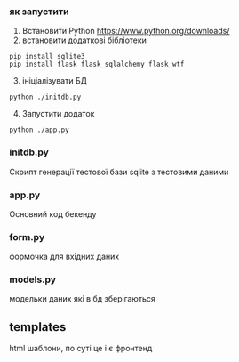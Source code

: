 
### як запустити 
1. Встановити Python https://www.python.org/downloads/
2. встановити додаткові бібліотеки 
```
pip install sqlite3
pip install flask flask_sqlalchemy flask_wtf
```
3. ініціалізувати БД
```
python ./initdb.py
```
4. Запустити додаток
```
python ./app.py
```

### initdb.py 
Скрипт генерації тестової бази sqlite з тестовими даними

### app.py 
Основний код бекенду 

### form.py 
формочка для вхідних даних

### models.py 
модельки даних які в бд зберігаються

## templates
html шаблони, по суті це і є фронтенд 
